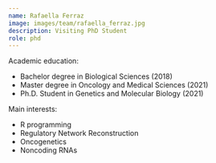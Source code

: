 ```yaml
---
name: Rafaella Ferraz
image: images/team/rafaella_ferraz.jpg
description: Visiting PhD Student
role: phd
---
```


Academic education:

-   Bachelor degree in Biological Sciences (2018)
-   Master degree in Oncology and Medical Sciences (2021)
-   Ph.D. Student in Genetics and Molecular Biology (2021)

Main interests:

-   R programming
-   Regulatory Network Reconstruction
-   Oncogenetics
-   Noncoding RNAs
